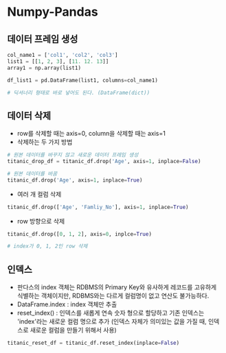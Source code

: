 # Numpy-Pandas

## 데이터 프레임 생성

~~~python
col_name1 = ['col1', 'col2', 'col3']
list1 = [[1, 2, 3], [11. 12. 13]]
array1 = np.array(list1)

df_list1 = pd.DataFrame(list1, columns=col_name1)

# 딕셔너리 형태로 바로 넣어도 된다. (DataFrame(dict))
~~~

## 데이터 삭제
- row를 삭제할 때는 axis=0, column을 삭제할 때는 axis=1
- 삭제하는 두 가지 방법
 
 ~~~python
 # 원본 데이터를 바꾸지 않고 새로운 데이터 프레임 생성
 titanic_drop_df = titanic_df.drop('Age', axis=1, inplace=False)
 ~~~
 
~~~python
# 원본 데이터를 바꿈
titanic_df.drop('Age', axis=1, inplace=True)
~~~

- 여러 개 컬럼 삭제
~~~python
titanic_df.drop(['Age', 'Famliy_No'], axis=1, inplace=True)
~~~

- row 방향으로 삭제
~~~python
titanic_df.drop([0, 1, 2], axis=0, inplce=True)

# index가 0, 1, 2인 row 삭제
~~~

## 인덱스
- 판다스의 index 객체는 RDBMS의 Primary Key와 유사하게 레코드를 고유하게 식별하는 객체이지만, RDBMS와는 다르게 컬럼명이 없고 연산도 불가능하다.
- DataFrame.index : index 객체만 추출
- reset_index() : 인덱스를 새롭게 연속 숫자 형으로 할당하고 기존 인덱스는 'index'라는 새로운 컬럼 명으로 추가 (인덱스 자체가 의미있는 값을 가질 때, 인덱스로 새로운 컬럼을 만들기 위해서 사용)

~~~python
titanic_reset_df = titanic_df.reset_index(inplace=False)
~~~


